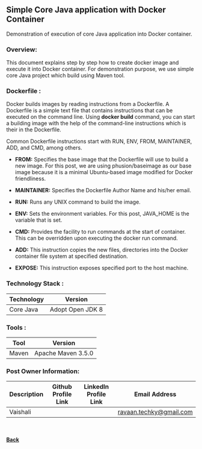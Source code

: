 ## Simple Core Java application with Docker Container
Demonstration of execution of core Java application into Docker container.

### Overview:
This document explains step by step how to create docker image and execute it into Docker container. For demonstration purpose, we use simple core Java project which build using Maven tool.

### Dockerfile :
Docker builds images by reading instructions from a Dockerfile. A Dockerfile is a simple text file that contains instructions that can be executed on the command line. Using **docker build** command, you can start a building image with the help of the command-line instructions which is their in the Dockerfile.

Common Dockerfile instructions start with RUN, ENV, FROM, MAINTAINER, ADD, and CMD, among others.

 - **FROM:** Specifies the base image that the Dockerfile will use to build a new image. For this post, we are using phusion/baseimage as our base image because it is a minimal Ubuntu-based image modified for Docker friendliness.
 
- **MAINTAINER:** Specifies the Dockerfile Author Name and his/her email.

- **RUN:** Runs any UNIX command to build the image.

- **ENV:** Sets the environment variables. For this post, JAVA_HOME is the variable that is set.

- **CMD:** Provides the facility to run commands at the start of container. This can be overridden upon executing the docker run command.

- **ADD:** This instruction copies the new files, directories into the Docker container file system at specified destination.

- **EXPOSE:** This instruction exposes specified port to the host machine.


### Technology Stack :

| Technology | Version |
| ------- | ------- |
| Core Java | Adopt Open JDK 8 |

### Tools :

| Tool | Version |
| ------- | ------- |
| Maven | Apache Maven 3.5.0 |


### Post Owner Information:

| Description | Github Profile Link  | LinkedIn Profile Link | Email Address
| -------- | -------- | -------- | -------- |
| Vaishali | [<i class="fa fa-external-link"></i>](https://github.com/ravaan-techky/) | [<i class="fa fa-external-link"></i>](https://www.linkedin.com/in/vaishali-patil-4a6679143/) | [ravaan.techky@gmail.com](mailto:ravaan.techky@gmail.com) |

<br/><br/>
[<i class="fa fa-arrow-left"></i> **Back**](/documentation/)
